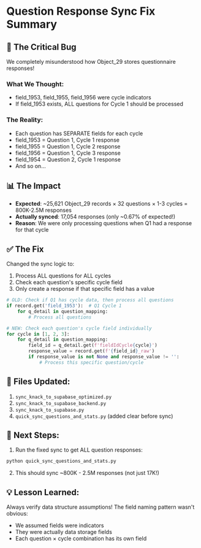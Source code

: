 # Question Response Sync Fix Summary

## 🐛 The Critical Bug

We completely misunderstood how Object_29 stores questionnaire responses!

### What We Thought:
- field_1953, field_1955, field_1956 were cycle indicators
- If field_1953 exists, ALL questions for Cycle 1 should be processed

### The Reality:
- Each question has SEPARATE fields for each cycle
- field_1953 = Question 1, Cycle 1 response
- field_1955 = Question 1, Cycle 2 response  
- field_1956 = Question 1, Cycle 3 response
- field_1954 = Question 2, Cycle 1 response
- And so on...

## 📊 The Impact

- **Expected**: ~25,621 Object_29 records × 32 questions × 1-3 cycles = 800K-2.5M responses
- **Actually synced**: 17,054 responses (only ~0.67% of expected!)
- **Reason**: We were only processing questions when Q1 had a response for that cycle

## ✅ The Fix

Changed the sync logic to:
1. Process ALL questions for ALL cycles
2. Check each question's specific cycle field
3. Only create a response if that specific field has a value

```python
# OLD: Check if Q1 has cycle data, then process all questions
if record.get('field_1953'):  # Q1 Cycle 1
    for q_detail in question_mapping:
        # Process all questions

# NEW: Check each question's cycle field individually  
for cycle in [1, 2, 3]:
    for q_detail in question_mapping:
        field_id = q_detail.get(f'fieldIdCycle{cycle}')
        response_value = record.get(f'{field_id}_raw')
        if response_value is not None and response_value != '':
            # Process this specific question/cycle
```

## 📁 Files Updated:
1. `sync_knack_to_supabase_optimized.py`
2. `sync_knack_to_supabase_backend.py`
3. `sync_knack_to_supabase.py`
4. `quick_sync_questions_and_stats.py` (added clear before sync)

## 🚀 Next Steps:

1. Run the fixed sync to get ALL question responses:
```bash
python quick_sync_questions_and_stats.py
```

2. This should sync ~800K - 2.5M responses (not just 17K!)

## 💡 Lesson Learned:

Always verify data structure assumptions! The field naming pattern wasn't obvious:
- We assumed fields were indicators
- They were actually data storage fields
- Each question × cycle combination has its own field